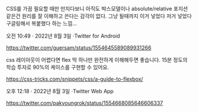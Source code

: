 CSS를 가끔 필요할 때만 만지다보니 아직도 박스모델이나 absolute/relative 포지션같은건 원리를 잘 이해하고 쓴다는 감각이 없다. 그냥 될때까지 이거 넣었다 저거 넣었다 구글링해서 복붙했다 하는 느낌...

오전 10:49 · 2022년 8월 3일
·Twitter for Android

https://twitter.com/guersam/status/1554645589089931266

css 레이아웃이 어렵다면 flex 딱 하나만 완전하게 이해해두면 좋습니다. 15분 정도의 학습 투자로 90%의 케이스를 구현할 수 있어요.

https://css-tricks.com/snippets/css/a-guide-to-flexbox/

오후 12:18 · 2022년 8월 3일
·Twitter Web App

https://twitter.com/pakyoungrok/status/1554668085646606337

